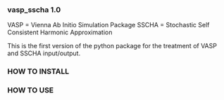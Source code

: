 ### vasp_sscha 1.0 ###

VASP = Vienna Ab Initio Simulation Package
SSCHA = Stochastic Self Consistent Harmonic Approximation

This is the first version of the python package for the treatment of VASP and SSCHA input/output.


### HOW TO INSTALL ###

### HOW TO USE ###


